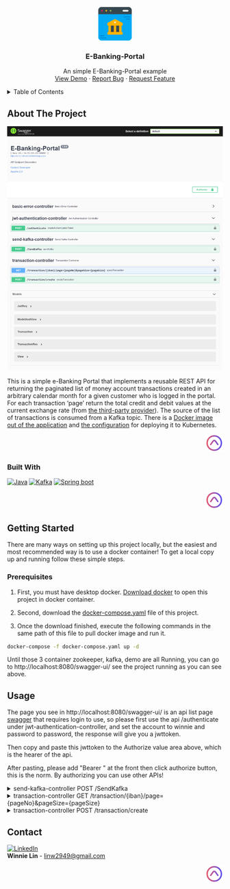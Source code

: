 <a name="readme-top"></a>
<!-- PROJECT LOGO -->
<br />
<div align="center">
    <img src="images/logo.png" alt="Logo" width="80" height="80">
  <h3 align="center">E-Banking-Portal</h3>

  <p align="center">
    An simple E-Banking-Portal example 
    <br />
    <a href="http://34.72.139.232:60000/swagger-ui/#/">View Demo</a>
    ·
    <a href="https://github.com/WinnieLinshi/E-Banking-Portal/issues">Report Bug</a>
    ·
    <a href="https://github.com/WinnieLinshi/E-Banking-Portal/issues">Request Feature</a>
  </p>
</div>

<!-- TABLE OF CONTENTS -->
<details>
  <summary>Table of Contents</summary>
  <ol>
    <li>
      <a href="#about-the-project">About The Project</a>
      <ul>
        <li><a href="#built-with">Built With</a></li>
      </ul>
    </li>
    <li>
      <a href="#getting-started">Getting Started</a>
      <ul>
        <li><a href="#prerequisites">Prerequisites</a></li>
      </ul>
    </li>
    <li><a href="#usage">Usage</a></li>
    <li><a href="#contact">Contact</a></li>
  </ol>
</details>

<!-- ABOUT THE PROJECT -->
## About The Project

[![Product Name Screen Shot][product-screenshot]](http://34.72.139.232:60000/swagger-ui/#/)

This is a simple e-Banking Portal that implements a reusable REST API for returning the paginated list of money account transactions created in an arbitrary calendar month for a given customer who is logged in the portal. For each transaction ‘page’ return the total credit and debit values at the current exchange rate (from [the third-party provider](https://apilayer.com/marketplace/exchangerates_data-api)). The source of the list of transactions is consumed from a Kafka topic. There is a [Docker image out of the application](https://registry.hub.docker.com/layers/winnie2949/demo/1.4/images/sha256-57cd27716e1203aaada15796c429b3f89264aedc335dbced652a5d7e5fb9c29f?context=explore) and [the configuration](https://github.com/WinnieLinshi/E-Banking-Portal/blob/master/docker-k8s-demo.yaml) for deploying it to Kubernetes.

<p align="right"><a href="#readme-top"><img src="images/back.png" alt="back" width="40" height="40"></a></p>

### Built With 
[![Java][Java]][Java-url]
[![Kafka][Kafka]][Kafka-url]
[![Spring boot][Spring boot]][Spring boot-url]

<p align="right"><a href="#readme-top"><img src="images/back.png" alt="back" width="40" height="40"></a></p>



<!-- GETTING STARTED -->
## Getting Started

There are many ways on setting up this project locally, but the easiest and most recommended way is to use a docker container!
To get a local copy up and running follow these simple steps.

### Prerequisites
1. First, you must have desktop docker.
[Download docker](https://www.docker.com/) to open this project in docker container.

2. Second, download the [docker-compose.yaml](https://github.com/WinnieLinshi/E-Banking-Portal/blob/master/docker-compose.yaml) file of this project.

3. Once the download finished, execute the following commands in the same path of this file to pull docker image and run it.

  ```bash
  docker-compose -f docker-compose.yaml up -d
  ```

Until those 3 container zookeeper, kafka, demo are all Running, you can go to http://localhost:8080/swagger-ui/ see the project running as you can see above.


<!-- USAGE EXAMPLES -->
## Usage

The page you see in http://localhost:8080/swagger-ui/ is an api list page [swagger](https://swagger.io/) that requires login to use, so please first use the api /authenticate under jwt-authentication-controller, and set the account to winnie and password to password, the response will give you a jwttoken.

Then copy and paste this jwttoken to the Authorize value area above, which is the hearer of the api.

After pasting, please add "Bearer " at the front then click authorize button, this is the norm.
By authorizing you can use other APIs!
<details>
<summary>send-kafka-controller POST /SendKafka</summary>

This is a simple Kafka producer function.
Request format specification:

    {
        "amount": number not null
        "currency": 3 uppercase English letters, that follows [ISO 4217](https://zh.wikipedia.org/wiki/ISO_4217) : Specification for currency and funding code tables, e.g.,"TWD".
        "date": YYYYMMDD, e.g., "20220922"
        "description": no more than 20 letters, e.g.,"Online payment CHF".
        "iban":  no more than 26 letters, e.g.,"CH93-0000-0000-0000-0000-0".
        "id": no more than 40 letters, e.g.,"89d3o179-abcd-465b-o9ee-e2d5f6ofEld46".And id must not be repeated with the previously sent request input!
    }

The request data will be consumed by kafka of the original service and written to the database.

Response: The content of the message successfully sent to kafka
If Http-code is not 200, it means there are errors in formats, permissions, repetitions, etc.

</details>

<details>
<summary>transaction-controller GET /transaction/{iban}/page={pageNo}&pageSize={pageSize}</summary>
The api that allows the logged in person to view his own account transaction records in the past year.
winnie has 3 accounts: CH93-0000-0000-0000-0000-0, CH93-0000-0000-0000-0000-1, CH93-0000-0000-0000-0000-2
lily has 2:CH93-0000-0000-0000-0000-3, CH93-0000-0000-0000-0000-4

Winnie, who is logged-on in the portal, can only check her own account transaction information.

Response: The query results are sorted from new to old, total credit and debit are converted using the exchange rate on the day of the transaction, and the amount converted is in euros.
If Http-code is not 200, it means there are errors in formats, permissions, etc.
</details>

<details>
<summary>transaction-controller POST /transaction/create
</summary>
Directly adding transaction data here does not pass through the production and consumption of kafka
Request format specification is the same as SendKafka above.

Response: The content of the message successfully added to DB
If Http-code is not 200, it means there are errors in formats, permissions, repetitions, etc.
</details>

<!-- CONTACT -->
## Contact

 [![LinkedIn][linkedin-shield]][linkedin-url]  
 **Winnie Lin** - [linw2949@gmail.com](mailto:linw2949@gmail.com)


<p align="right"><a href="#readme-top"><img src="images/back.png" alt="back" width="40" height="40"></a></p>

[linkedin-shield]: https://img.shields.io/badge/-LinkedIn-black.svg?style=for-the-badge&logo=linkedin&colorB=555
[linkedin-url]: https://www.linkedin.com/in/winnielin2949/
[product-screenshot]: images/screenshot.png
[Kafka]: https://media.geeksforgeeks.org/wp-content/uploads/20220214105957/SpringBootProducerConsumer.jpg
[Kafka-url]: https://kafka.apache.org/
[Spring boot]: https://www.split.io/wp-content/uploads/2021/05/BLOG-SpringBoot_Docker.png
[Spring boot-url]: https://spring.io/
[Java]: https://miro.medium.com/max/1400/1*vFiGOTV1S8yz0RTIQteTjw.png
[Java-url]: https://start.spring.io/
